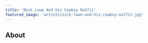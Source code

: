 ```yaml
---
title: 'Nick Lowe And His Cowboy Outfit'
featured_image: 'artists/nick-lowe-and-his-cowboy-outfit.jpg'
---
```


## About


